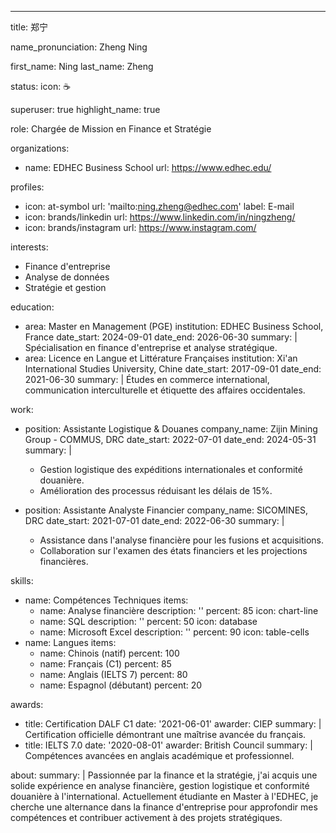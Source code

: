 ---
title: 郑宁

name_pronunciation: Zheng Ning

first_name: Ning
last_name: Zheng

status:
  icon: ☕️

superuser: true
highlight_name: true

role: Chargée de Mission en Finance et Stratégie

organizations:
  - name: EDHEC Business School
    url: https://www.edhec.edu/

profiles:
  - icon: at-symbol
    url: 'mailto:ning.zheng@edhec.com'
    label: E-mail
  - icon: brands/linkedin
    url: https://www.linkedin.com/in/ningzheng/
  - icon: brands/instagram
    url: https://www.instagram.com/

interests:
  - Finance d'entreprise
  - Analyse de données
  - Stratégie et gestion

education:
  - area: Master en Management (PGE)
    institution: EDHEC Business School, France
    date_start: 2024-09-01
    date_end: 2026-06-30
    summary: |
      Spécialisation en finance d'entreprise et analyse stratégique.
  - area: Licence en Langue et Littérature Françaises
    institution: Xi'an International Studies University, Chine
    date_start: 2017-09-01
    date_end: 2021-06-30
    summary: |
      Études en commerce international, communication interculturelle et étiquette des affaires occidentales.

work:
  - position: Assistante Logistique & Douanes
    company_name: Zijin Mining Group - COMMUS, DRC
    date_start: 2022-07-01
    date_end: 2024-05-31
    summary: |
      - Gestion logistique des expéditions internationales et conformité douanière.
      - Amélioration des processus réduisant les délais de 15%.
  
  - position: Assistante Analyste Financier
    company_name: SICOMINES, DRC
    date_start: 2021-07-01
    date_end: 2022-06-30
    summary: |
      - Assistance dans l'analyse financière pour les fusions et acquisitions.
      - Collaboration sur l'examen des états financiers et les projections financières.

skills:
  - name: Compétences Techniques
    items:
      - name: Analyse financière
        description: ''
        percent: 85
        icon: chart-line
      - name: SQL
        description: ''
        percent: 50
        icon: database
      - name: Microsoft Excel
        description: ''
        percent: 90
        icon: table-cells
  - name: Langues
    items:
      - name: Chinois (natif)
        percent: 100
      - name: Français (C1)
        percent: 85
      - name: Anglais (IELTS 7)
        percent: 80
      - name: Espagnol (débutant)
        percent: 20

awards:
  - title: Certification DALF C1
    date: '2021-06-01'
    awarder: CIEP
    summary: |
      Certification officielle démontrant une maîtrise avancée du français.
  - title: IELTS 7.0
    date: '2020-08-01'
    awarder: British Council
    summary: |
      Compétences avancées en anglais académique et professionnel.

about:
  summary: |
    Passionnée par la finance et la stratégie, j'ai acquis une solide expérience en analyse financière, gestion logistique et conformité douanière à l'international. Actuellement étudiante en Master à l'EDHEC, je cherche une alternance dans la finance d'entreprise pour approfondir mes compétences et contribuer activement à des projets stratégiques.
